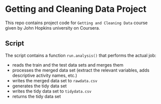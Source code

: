 # Getting and Cleaning Data Project

This repo contains project code for `Getting and Cleaning Data` course given
by John Hopkins university on Coursera.

## Script

The script contains a function `run.analysis()` that performs the
actual job:
 * reads the train and the test data sets and merges them
 * processes the merged data set (extract the relevant variables,
   adds descriptive activity names, etc.)
 * writes the merged data set to `rawdata.csv`
 * generates the tidy data set
 * writes the tidy data set to `tidydata.csv`
 * returns the tidy data set

